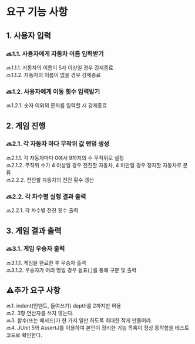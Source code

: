 # 요구 기능 사항
## 1. 사용자 입력  
### 🔜1.1. 사용자에게 자동차 이름 입력받기  
🔜1.1.1. 자동차의 이름이 5자 이상일 경우 강제종료  
🔜1.1.2. 자동차의 이름이 없을 경우 강제종료
### 🔜1.2. 사용자에게 이동 횟수 입력받기
🔜1.2.1. 숫자 이외의 문자를 입력할 시 강제종료  


## 2. 게임 진행
### 🔜2.1. 각 자동차 마다 무작위 값 랜덤 생성
🔜2.1.1. 각 자동차마다 0에서 9까지의 수 무작위로 설정  
🔜2.1.2. 무작위 수가 4 이상일 경우 전진할 자동차, 4 미만일 경우 정지할 자동차로 분류  
🔜2.2.2. 전진할 자동차의 전진 횟수 갱신

### 🔜2.2. 각 차수별 실행 결과 출력
🔜2.2.1. 각 차수별 전진 횟수 출력


## 3. 게임 결과 출력
### 🔜3.1. 게임 우승자 출력
🔜3.1.1. 게임을 완료한 후 우승자 출력  
🔜3.1.2. 우승자가 여려 명일 경우 쉼표(,)를 통해 구분 및 출력

## ⚠️추가 요구 사항
🔜1. indent(인덴트, 들여쓰기) depth를 2까지만 허용  
🔜2. 3항 연산자를 쓰지 않는다.  
🔜3. 함수(또는 메서드)가 한 가지 일만 하도록 최대한 작게 만들어라.  
🔜4. JUnit 5와 AssertJ를 이용하여 본인이 정리한 기능 목록이 정상 동작함을 테스트 코드로 확인한다.  
